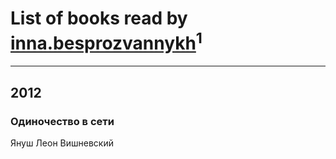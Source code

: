 # List of books read by [inna.besprozvannykh](http://openid.yandex.ru/inna.besprozvannykh/)<sup>1</sup>
---

## 2012

### Одиночество в сети
Януш Леон Вишневский



